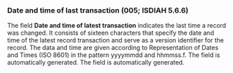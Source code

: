 ### Date and time of last transaction (005; ISDIAH 5.6.6)

The field **Date and time of latest transaction** indicates the last time a record was changed. It consists of sixteen characters that specify the date and time of the latest record transaction and serve as a version identifier for the record. The data and time are given according to Representation of Dates and Times (ISO 8601) in the pattern yyyymmdd and hhmmss.f. The field is automatically generated. The field is automatically generated.  
